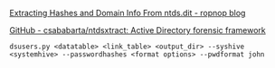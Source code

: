 
[Extracting Hashes and Domain Info From ntds.dit - ropnop blog](https://blog.ropnop.com/extracting-hashes-and-domain-info-from-ntds-dit/)

[GitHub - csababarta/ntdsxtract: Active Directory forensic framework](https://github.com/csababarta/ntdsxtract)


```
dsusers.py <datatable> <link_table> <output_dir> --syshive <systemhive> --passwordhashes <format options> --pwdformat john
```
